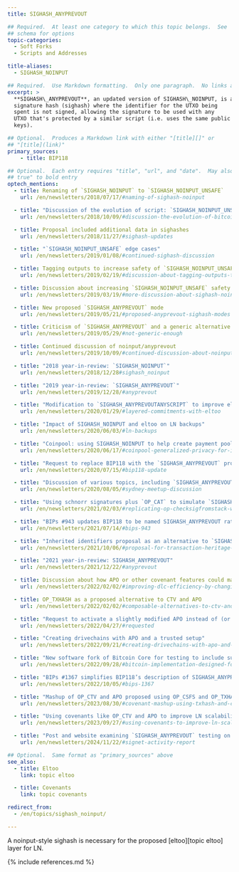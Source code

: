 ```yaml
---
title: SIGHASH_ANYPREVOUT

## Required.  At least one category to which this topic belongs.  See
## schema for options
topic-categories:
  - Soft Forks
  - Scripts and Addresses

title-aliases:
  - SIGHASH_NOINPUT

## Required.  Use Markdown formatting.  Only one paragraph.  No links allowed.
excerpt: >
  **SIGHASH\_ANYPREVOUT**, an updated version of SIGHASH\_NOINPUT, is a proposal for a
  signature hash (sighash) where the identifier for the UTXO being
  spent is not signed, allowing the signature to be used with any
  UTXO that's protected by a similar script (i.e. uses the same public
  keys).

## Optional.  Produces a Markdown link with either "[title][]" or
## "[title](link)"
primary_sources:
    - title: BIP118

## Optional.  Each entry requires "title", "url", and "date".  May also use "feature:
## true" to bold entry
optech_mentions:
  - title: Renaming of `SIGHASH_NOINPUT` to `SIGHASH_NOINPUT_UNSAFE`
    url: /en/newsletters/2018/07/17/#naming-of-sighash-noinput

  - title: "Discussion of the evolution of script: `SIGHASH_NOINPUT_UNSAFE`"
    url: /en/newsletters/2018/10/09/#discussion-the-evolution-of-bitcoin-script

  - title: Proposal included additional data in sighashes
    url: /en/newsletters/2018/11/27/#sighash-updates

  - title: "`SIGHASH_NOINPUT_UNSAFE` edge cases"
    url: /en/newsletters/2019/01/08/#continued-sighash-discussion

  - title: Tagging outputs to increase safety of `SIGHASH_NOINPUT_UNSAFE`
    url: /en/newsletters/2019/02/19/#discussion-about-tagging-outputs-to-enable-restricted-features-on-spending

  - title: Discussion about increasing `SIGHASH_NOINPUT_UNSAFE` safety
    url: /en/newsletters/2019/03/19/#more-discussion-about-sighash-noinput-unsafe

  - title: New proposed `SIGHASH_ANYPREVOUT` mode
    url: /en/newsletters/2019/05/21/#proposed-anyprevout-sighash-modes

  - title: Criticism of `SIGHASH_ANYPREVOUT` and a generic alternative
    url: /en/newsletters/2019/05/29/#not-generic-enough

  - title: Continued discussion of noinput/anyprevout
    url: /en/newsletters/2019/10/09/#continued-discussion-about-noinput-anyprevout

  - title: "2018 year-in-review: `SIGHASH_NOINPUT`"
    url: /en/newsletters/2018/12/28#sighash_noinput

  - title: "2019 year-in-review: `SIGHASH_ANYPREVOUT`"
    url: /en/newsletters/2019/12/28/#anyprevout

  - title: "Modification to `SIGHASH_ANYPREVOUTANYSCRIPT` to improve eltoo flexibility"
    url: /en/newsletters/2020/01/29/#layered-commitments-with-eltoo

  - title: "Impact of SIGHASH_NOINPUT and eltoo on LN backups"
    url: /en/newsletters/2020/06/03/#ln-backups

  - title: "Coinpool: using SIGHASH_NOINPUT to help create payment pools"
    url: /en/newsletters/2020/06/17/#coinpool-generalized-privacy-for-identifiable-onchain-protocols

  - title: "Request to replace BIP118 with the `SIGHASH_ANYPREVOUT` proposal"
    url: /en/newsletters/2020/07/15/#bip118-update

  - title: "Discussion of various topics, including `SIGHASH_ANYPREVOUT`"
    url: /en/newsletters/2020/08/05/#sydney-meetup-discussion

  - title: "Using schnorr signatures plus `OP_CAT` to simulate `SIGHASH_ANYPREVOUT`"
    url: /en/newsletters/2021/02/03/#replicating-op-checksigfromstack-with-bip340-and-op-cat

  - title: "BIPs #943 updates BIP118 to be named SIGHASH_ANYPREVOUT rather than SIGHASH_NOINPUT"
    url: /en/newsletters/2021/07/14/#bips-943

  - title: "Inherited identifiers proposal as an alternative to `SIGHASH_ANYPREVOUT`"
    url: /en/newsletters/2021/10/06/#proposal-for-transaction-heritage-identifiers

  - title: "2021 year-in-review: SIGHASH_ANYPREVOUT"
    url: /en/newsletters/2021/12/22/#anyprevout

  - title: Discussion about how APO or other covenant features could make DLCs much more efficient
    url: /en/newsletters/2022/02/02/#improving-dlc-efficiency-by-changing-script

  - title: OP_TXHASH as a proposed alternative to CTV and APO
    url: /en/newsletters/2022/02/02/#composable-alternatives-to-ctv-and-apo

  - title: "Request to activate a slightly modified APO instead of (or before) CTV"
    url: /en/newsletters/2022/04/27/#requested

  - title: "Creating drivechains with APO and a trusted setup"
    url: /en/newsletters/2022/09/21/#creating-drivechains-with-apo-and-a-trusted-setup

  - title: "New software fork of Bitcoin Core for testing to include support for APO"
    url: /en/newsletters/2022/09/28/#bitcoin-implementation-designed-for-testing-soft-forks-on-signet

  - title: "BIPs #1367 simplifies BIP118’s description of SIGHASH_ANYPREVOUT"
    url: /en/newsletters/2022/10/05/#bips-1367

  - title: "Mashup of OP_CTV and APO proposed using OP_CSFS and OP_TXHASH"
    url: /en/newsletters/2023/08/30/#covenant-mashup-using-txhash-and-csfs

  - title: "Using covenants like OP_CTV and APO to improve LN scalability"
    url: /en/newsletters/2023/09/27/#using-covenants-to-improve-ln-scalability

  - title: "Post and website examining `SIGHASH_ANYPREVOUT` testing on the default signet"
    url: /en/newsletters/2024/11/22/#signet-activity-report

## Optional.  Same format as "primary_sources" above
see_also:
  - title: Eltoo
    link: topic eltoo

  - title: Covenants
    link: topic covenants

redirect_from:
  - /en/topics/sighash_noinput/

---
```

A noinput-style sighash is necessary for the proposed [eltoo][topic eltoo]
layer for LN.

{% include references.md %}
